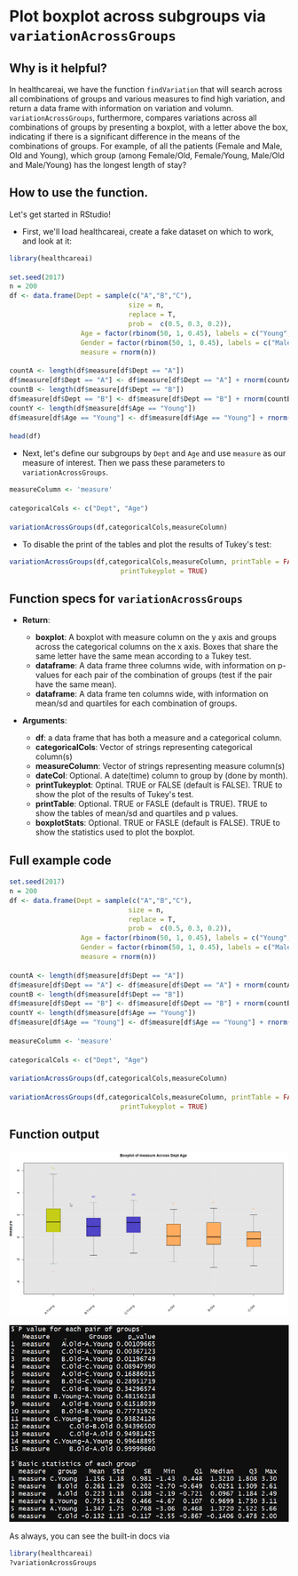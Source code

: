 # Plot boxplot across subgroups via `variationAcrossGroups`

## Why is it helpful?
In healthcareai, we have the function `findVariation` that will search across 
all combinations of groups and various measures to find high variation, and 
return a data frame with information on variation and volumn. 
`variationAcrossGroups`, furthermore, compares variations across all combinations
of groups by presenting a boxplot, with a letter above the box, indicating if 
there is a significant difference in the means of the combinations of groups. 
For example, of all the patients (Female and Male, Old and Young), which group
(among Female/Old, Female/Young, Male/Old and Male/Young) has the longest length of stay?



## How to use the function.

Let's get started in RStudio!

* First, we'll load healthcareai, create a fake dataset on which to work, 
and look at it:

```r
library(healthcareai)

set.seed(2017)
n = 200
df <- data.frame(Dept = sample(c("A","B","C"), 
                              size = n, 
                              replace = T, 
                              prob =  c(0.5, 0.3, 0.2)),
                  Age = factor(rbinom(50, 1, 0.45), labels = c("Young","Old")),
                  Gender = factor(rbinom(50, 1, 0.45), labels = c("Male","Female")),
                  measure = rnorm(n))

countA <- length(df$measure[df$Dept == "A"])
df$measure[df$Dept == "A"] <- df$measure[df$Dept == "A"] + rnorm(countA, mean = 0.25)
countB <- length(df$measure[df$Dept == "B"])
df$measure[df$Dept == "B"] <- df$measure[df$Dept == "B"] + rnorm(countB, mean = -0.25)
countY <- length(df$measure[df$Age == "Young"])
df$measure[df$Age == "Young"] <- df$measure[df$Age == "Young"] + rnorm(countY, mean = 1)

head(df)
```

* Next, let's define our subgroups by `Dept` and `Age` and use `measure` as our 
measure of interest. Then we pass these parameters to `variationAcrossGroups`.

```r
measureColumn <- 'measure'

categoricalCols <- c("Dept", "Age")

variationAcrossGroups(df,categoricalCols,measureColumn)
```

* To disable the print of the tables and plot the results of Tukey's test:

```r
variationAcrossGroups(df,categoricalCols,measureColumn, printTable = FALSE,
                            printTukeyplot = TRUE)
```

## Function specs for ``variationAcrossGroups``
- __Return__:
    - __boxplot__: A boxplot with measure column on the y axis and groups across the 
      categorical columns on the x axis. Boxes that share the same letter have the same 
      mean according to a Tukey test. 
    - __dataframe__: A data frame three columns wide, with information 
      on p-values for each pair of the combination of groups (test if the pair 
      have the same mean).
    - __dataframe__: A data frame ten columns wide, with information on mean/sd 
      and quartiles for each combination of groups.
    
- __Arguments__:
    - __df__: a data frame that has both a measure and a categorical column.
    - __categoricalCols__: Vector of strings representing categorical column(s)
    - __measureColumn__: Vector of strings representing measure column(s)
    - __dateCol__: Optional. A date(time) column to group by (done by month).
    - __printTukeyplot__: Optinal. TRUE or FALSE (default is FALSE). 
    TRUE to show the plot of the results of Tukey's test. 
    - __printTable__: Optional. TRUE or FASLE (default is TRUE). TRUE to show the 
    tables of mean/sd and quartiles and p values.
    - __boxplotStats__: Optional. TRUE or FASLE (default is FALSE). TRUE to show the 
    statistics used to plot the boxplot.
    

## Full example code

```r
set.seed(2017)
n = 200
df <- data.frame(Dept = sample(c("A","B","C"), 
                              size = n, 
                              replace = T, 
                              prob =  c(0.5, 0.3, 0.2)),
                  Age = factor(rbinom(50, 1, 0.45), labels = c("Young","Old")),
                  Gender = factor(rbinom(50, 1, 0.45), labels = c("Male","Female")),
                  measure = rnorm(n))

countA <- length(df$measure[df$Dept == "A"])
df$measure[df$Dept == "A"] <- df$measure[df$Dept == "A"] + rnorm(countA, mean = 0.25)
countB <- length(df$measure[df$Dept == "B"])
df$measure[df$Dept == "B"] <- df$measure[df$Dept == "B"] + rnorm(countB, mean = -0.25)
countY <- length(df$measure[df$Age == "Young"])
df$measure[df$Age == "Young"] <- df$measure[df$Age == "Young"] + rnorm(countY, mean = 1)

measureColumn <- 'measure'

categoricalCols <- c("Dept", "Age")

variationAcrossGroups(df,categoricalCols,measureColumn)

variationAcrossGroups(df,categoricalCols,measureColumn, printTable = FALSE,
                            printTukeyplot = TRUE)

```

## Function output

![Boxplot output from variationAcrossGroups](img/variationAcrossGroupsBoxplotOutput.png)

![Table output from variationAcrossGroups](img/variationAcrossGroupsTableOutput.png)
    
As always, you can see the built-in docs via
```r
library(healthcareai)
?variationAcrossGroups
```